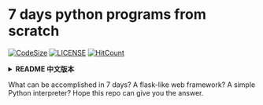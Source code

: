 # 7 days python programs from scratch

[![CodeSize](https://img.shields.io/github/languages/code-size/geektutu/7days-python)](https://github.com/geektutu/7days-python)
[![LICENSE](https://img.shields.io/badge/license-MIT-green)](https://mit-license.org/)
[![HitCount](https://hits.dwyl.com/geektutu/7days-python.svg)](http://github.com/geektutu/7days-python)

<details>
<summary><strong>README 中文版本</strong></summary>
<div>

## 7天用Python从零实现系列

七天能实现什么呢？一个类似于 [flask](https://github.com/pallets/flask) 的 Web 框架？或是一个 Python 解释器？希望这个仓库能给你答案。

推荐先阅读 [Python 简明教程](https://geektutu.com/post/quick-python.html)，一篇文章了解 Python 的基本语法、常用数据结构、异常处理、单元测试等内容。

期待关注我的「[知乎](https://www.zhihu.com/people/gzdaijie)」和「[微博](http://weibo.com/geektutu)」，查看最近的文章和动态。

</div>
</details>

What can be accomplished in 7 days? A flask-like web framework? A simple Python interpreter? Hope this repo can give you the answer.